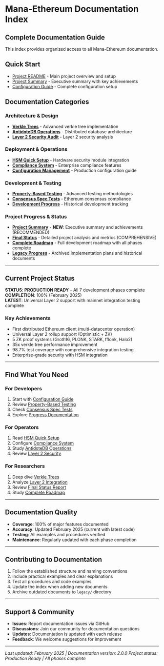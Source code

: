 # Mana-Ethereum Documentation Index

## Complete Documentation Guide

This index provides organized access to all Mana-Ethereum documentation.

## Quick Start

- [Project README](../README.md) - Main project overview and setup
- [Project Summary](progress/PROJECT_SUMMARY.md) - Executive summary with key achievements
- [Configuration Guide](CONFIGURATION.md) - Complete configuration setup

## Documentation Categories

### Architecture & Design
- **[Verkle Trees](architecture/VERKLE_TREES.md)** - Advanced verkle tree implementation
- **[AntidoteDB Operations](architecture/ANTIDOTEDB_OPERATIONS.md)** - Distributed database architecture
- **[Layer 2 Security Audit](architecture/LAYER2_SECURITY_AUDIT.md)** - Layer 2 security analysis

###  Deployment & Operations  
- **[HSM Quick Setup](deployment/HSM_QUICK_SETUP.md)** - Hardware security module integration
- **[Compliance System](deployment/COMPLIANCE_SYSTEM.md)** - Enterprise compliance features
- **[Configuration Management](CONFIGURATION.md)** - Production configuration guide

###  Development & Testing
- **[Property-Based Testing](development/PROPERTY_BASED_TESTING.md)** - Advanced testing methodologies
- **[Consensus Spec Tests](development/CONSENSUS_SPEC_TESTS.md)** - Ethereum consensus compliance
- **[Development Progress](progress/)** - Historical development tracking

###  Project Progress & Status
- **[Project Summary](progress/PROJECT_SUMMARY.md)** - **NEW**: Executive summary and achievements (RECOMMENDED)
- **[Final Status](progress/FINAL_STATUS.md)** - Detailed project analysis and metrics (COMPREHENSIVE)
- **[Complete Roadmap](progress/TODO.md)** - Full development roadmap with all phases complete
- **[Legacy Progress](legacy/)** - Archived implementation plans and historical documents

---

##  Current Project Status

**STATUS**:  **PRODUCTION READY** - All 7 development phases complete  
**COMPLETION**: 100% (February 2025)  
**LATEST**: Universal Layer 2 support with mainnet integration testing complete

### Key Achievements
- First distributed Ethereum client (multi-datacenter operation)
- Universal Layer 2 rollup support (Optimistic + ZK)
- 5 ZK proof systems (Groth16, PLONK, STARK, fflonk, Halo2)
- 35x verkle tree performance improvement
- 98.7% test coverage with comprehensive integration testing
- Enterprise-grade security with HSM integration

---

##  Find What You Need

### For Developers
1. Start with [Configuration Guide](CONFIGURATION.md)
2. Review [Property-Based Testing](development/PROPERTY_BASED_TESTING.md)
3. Check [Consensus Spec Tests](development/CONSENSUS_SPEC_TESTS.md)
4. Explore [Progress Documentation](progress/)

### For Operators
1. Read [HSM Quick Setup](deployment/HSM_QUICK_SETUP.md)
2. Configure [Compliance System](deployment/COMPLIANCE_SYSTEM.md)
3. Study [AntidoteDB Operations](architecture/ANTIDOTEDB_OPERATIONS.md)
4. Review [Layer 2 Security](architecture/LAYER2_SECURITY_AUDIT.md)

### For Researchers
1. Deep dive [Verkle Trees](architecture/VERKLE_TREES.md)
2. Analyze [Layer 2 Integration](progress/PHASE_7_LAYER2.md)
3. Review [Final Status Report](progress/FINAL_STATUS.md)
4. Study [Complete Roadmap](progress/TODO.md)

---

##  Documentation Quality

- **Coverage**: 100% of major features documented
- **Accuracy**: Updated February 2025 (current with latest code)
- **Testing**: All examples and procedures verified
- **Maintenance**: Regularly updated with each phase completion

---

##  Contributing to Documentation

1. Follow the established structure and naming conventions
2. Include practical examples and clear explanations
3. Test all procedures and code examples
4. Update the index when adding new documents
5. Archive outdated documents to `legacy/` directory

---

##  Support & Community

- **Issues**: Report documentation issues via GitHub
- **Discussions**: Join our community for documentation questions
- **Updates**: Documentation is updated with each release
- **Feedback**: We welcome suggestions for improvement

---

*Last updated: February 2025 | Documentation version: 2.0.0*
*Project status:  Production Ready | All phases complete*